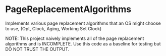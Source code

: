 # PageReplacementAlgorithms
Implements various page replacement algorithms that an OS might choose to use, (Opt, Clock, Aging, Working Set Clock)

NOTE: This project naively implements all of the page replacement algorithms and is INCOMPLETE. Use this code as a baseline for testing but DO NOT TRUST THE OUTPUT.

